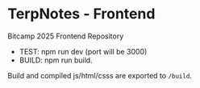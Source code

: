 # TerpNotes - Frontend
Bitcamp 2025 Frontend Repository

- TEST: npm run dev (port will be 3000)
- BUILD: npm run build.

Build and compiled js/html/csss are exported to `/build`.
